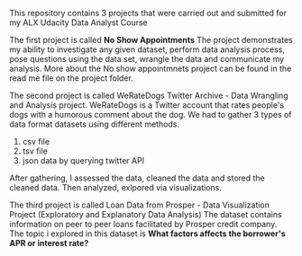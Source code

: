 This repository contains 3 projects that were carried out and submitted for my ALX Udacity Data Analyst Course

The first project is called **No Show Appointments**
The project demonstrates my ability to investigate any given dataset, perform data analysis process, pose questions using the data set, wrangle the data and communicate my analysis.
More about the No show appointmnets project can be found in the read me file on the project folder.


The second project is called WeRateDogs Twitter Archive - Data Wrangling and Analysis project.
WeRateDogs is a Twitter account that rates people's dogs with a humorous comment about the dog. We had to gather 3 types of data format datasets using different methods. 
1. csv file 
2. tsv file
3. json data by querying twitter API

After gathering, I assessed the data, cleaned the data and stored the cleaned data. Then analyzed, exlpored via visualizations.


The third project is called Loan Data from Prosper - Data Visualization Project (Exploratory and Explanatory Data Analysis)
The dataset contains information on peer to peer loans facilitated by Prosper credit company.
The topic i explored in this dataset is **What factors affects the borrower's APR or interest rate?**
